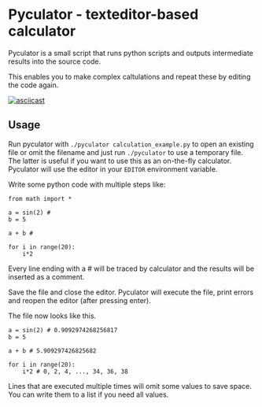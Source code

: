 # Pyculator - texteditor-based calculator

Pyculator is a small script that runs python scripts and outputs intermediate results into the source code.

This enables you to make complex caltulations and repeat these by editing the code again.

[![asciicast](https://asciinema.org/a/5bwbed0is2306d02xacmga6nx.png)](https://asciinema.org/a/5bwbed0is2306d02xacmga6nx)

## Usage

Run pyculator with `./pyculator calculation_example.py` to open an existing file or omit the filename and just run `./pyculator` to use a temporary file. 
The latter is useful if you want to use this as an on-the-fly calculator.
Pyculator will use the editor in your `EDITOR` environment variable.

Write some python code with multiple steps like:

    from math import *

    a = sin(2) #
    b = 5

    a + b #

    for i in range(20):
        i*2

Every line ending with a # will be traced by calculator and the results will be inserted as a comment.

Save the file and close the editor. Pyculator will execute the file, print errors and reopen the editor (after pressing enter).

The file now looks like this.


    a = sin(2) # 0.9092974268256817
    b = 5

    a + b # 5.909297426825682

    for i in range(20):
        i*2 # 0, 2, 4, ..., 34, 36, 38


Lines that are executed multiple times will omit some values to save space. You can write them to a list if you need all values.


